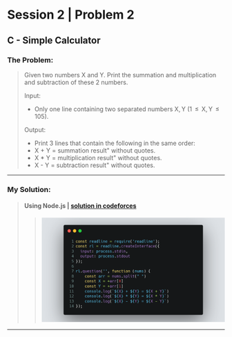 # Session 2 | Problem 2
## C - Simple Calculator

### The Problem:
> Given two numbers X and Y. Print the summation and multiplication and subtraction of these 2 numbers.
> 
> Input: 
> * Only one line containing two separated numbers X, Y (1  ≤  X, Y  ≤  105).
> 
> Output:
> * Print 3 lines that contain the following in the same order:
> * X + Y = summation result" without quotes.
> * X * Y = multiplication result" without quotes.
> * X - Y = subtraction result" without quotes.

---

### My Solution:
> #### Using Node.js | [solution in codeforces](https://codeforces.com/group/MWSDmqGsZm/contest/219158/submission/184871498)
> >  <img src="./images/session-2-problem-2-node.png">
---


